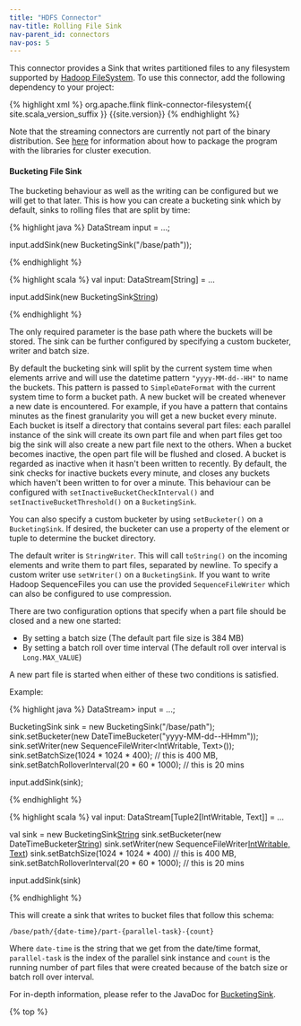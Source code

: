 ```yaml
---
title: "HDFS Connector"
nav-title: Rolling File Sink
nav-parent_id: connectors
nav-pos: 5
---
```

<!--
Licensed to the Apache Software Foundation (ASF) under one
or more contributor license agreements.  See the NOTICE file
distributed with this work for additional information
regarding copyright ownership.  The ASF licenses this file
to you under the Apache License, Version 2.0 (the
"License"); you may not use this file except in compliance
with the License.  You may obtain a copy of the License at

  http://www.apache.org/licenses/LICENSE-2.0

Unless required by applicable law or agreed to in writing,
software distributed under the License is distributed on an
"AS IS" BASIS, WITHOUT WARRANTIES OR CONDITIONS OF ANY
KIND, either express or implied.  See the License for the
specific language governing permissions and limitations
under the License.
-->

This connector provides a Sink that writes partitioned files to any filesystem supported by
[Hadoop FileSystem](http://hadoop.apache.org). To use this connector, add the
following dependency to your project:

{% highlight xml %}
<dependency>
  <groupId>org.apache.flink</groupId>
  <artifactId>flink-connector-filesystem{{ site.scala_version_suffix }}</artifactId>
  <version>{{site.version}}</version>
</dependency>
{% endhighlight %}

Note that the streaming connectors are currently not part of the binary
distribution. See
[here]({{site.baseurl}}/dev/linking.html)
for information about how to package the program with the libraries for
cluster execution.

#### Bucketing File Sink

The bucketing behaviour as well as the writing can be configured but we will get to that later.
This is how you can create a bucketing sink which by default, sinks to rolling files that are split by time:

<div class="codetabs" markdown="1">
<div data-lang="java" markdown="1">
{% highlight java %}
DataStream<String> input = ...;

input.addSink(new BucketingSink<String>("/base/path"));

{% endhighlight %}
</div>
<div data-lang="scala" markdown="1">
{% highlight scala %}
val input: DataStream[String] = ...

input.addSink(new BucketingSink[String]("/base/path"))

{% endhighlight %}
</div>
</div>

The only required parameter is the base path where the buckets will be
stored. The sink can be further configured by specifying a custom bucketer, writer and batch size.

By default the bucketing sink will split by the current system time when elements arrive and will
use the datetime pattern `"yyyy-MM-dd--HH"` to name the buckets. This pattern is passed to
`SimpleDateFormat` with the current system time to form a bucket path. A new bucket will be created
whenever a new date is encountered. For example, if you have a pattern that contains minutes as the
finest granularity you will get a new bucket every minute. Each bucket is itself a directory that
contains several part files: each parallel instance of the sink will create its own part file and
when part files get too big the sink will also create a new part file next to the others. When a
bucket becomes inactive, the open part file will be flushed and closed. A bucket is regarded as
inactive when it hasn't been written to recently. By default, the sink checks for inactive buckets
every minute, and closes any buckets which haven't been written to for over a minute. This
behaviour can be configured with `setInactiveBucketCheckInterval()` and
`setInactiveBucketThreshold()` on a `BucketingSink`.

You can also specify a custom bucketer by using `setBucketer()` on a `BucketingSink`. If desired,
the bucketer can use a property of the element or tuple to determine the bucket directory.

The default writer is `StringWriter`. This will call `toString()` on the incoming elements
and write them to part files, separated by newline. To specify a custom writer use `setWriter()`
on a `BucketingSink`. If you want to write Hadoop SequenceFiles you can use the provided
`SequenceFileWriter` which can also be configured to use compression.

There are two configuration options that specify when a part file should be closed
and a new one started:
 
* By setting a batch size (The default part file size is 384 MB)
* By setting a batch roll over time interval (The default roll over interval is `Long.MAX_VALUE`)

A new part file is started when either of these two conditions is satisfied.

Example:

<div class="codetabs" markdown="1">
<div data-lang="java" markdown="1">
{% highlight java %}
DataStream<Tuple2<IntWritable,Text>> input = ...;

BucketingSink<String> sink = new BucketingSink<String>("/base/path");
sink.setBucketer(new DateTimeBucketer<String>("yyyy-MM-dd--HHmm"));
sink.setWriter(new SequenceFileWriter<IntWritable, Text>());
sink.setBatchSize(1024 * 1024 * 400); // this is 400 MB,
sink.setBatchRolloverInterval(20 * 60 * 1000); // this is 20 mins

input.addSink(sink);

{% endhighlight %}
</div>
<div data-lang="scala" markdown="1">
{% highlight scala %}
val input: DataStream[Tuple2[IntWritable, Text]] = ...

val sink = new BucketingSink[String]("/base/path")
sink.setBucketer(new DateTimeBucketer[String]("yyyy-MM-dd--HHmm"))
sink.setWriter(new SequenceFileWriter[IntWritable, Text]())
sink.setBatchSize(1024 * 1024 * 400) // this is 400 MB,
sink.setBatchRolloverInterval(20 * 60 * 1000); // this is 20 mins

input.addSink(sink)

{% endhighlight %}
</div>
</div>

This will create a sink that writes to bucket files that follow this schema:

```
/base/path/{date-time}/part-{parallel-task}-{count}
```

Where `date-time` is the string that we get from the date/time format, `parallel-task` is the index
of the parallel sink instance and `count` is the running number of part files that were created
because of the batch size or batch roll over interval.

For in-depth information, please refer to the JavaDoc for
[BucketingSink](http://flink.apache.org/docs/latest/api/java/org/apache/flink/streaming/connectors/fs/bucketing/BucketingSink.html).

{% top %}
